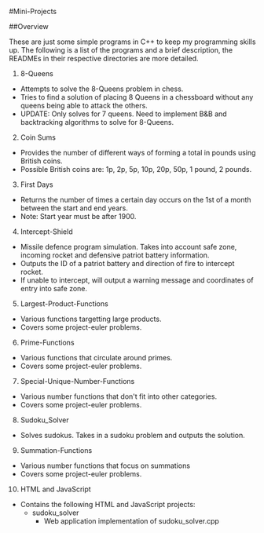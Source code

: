 #Mini-Projects

##Overview

These are just some simple programs in C++ to keep my programming skills up.
The following is a list of the programs and a brief description, the READMEs in their respective directories are more detailed.

1. 8-Queens
  * Attempts to solve the 8-Queens problem in chess.
  * Tries to find a solution of placing 8 Queens in a chessboard without any queens being able to attack the others.
  * UPDATE: Only solves for 7 queens. Need to implement B&B and backtracking algorithms to solve for 8-Queens.
2. Coin Sums
  * Provides the number of different ways of forming a total in pounds using British coins.
  * Possible British coins are: 1p, 2p, 5p, 10p, 20p, 50p, 1 pound, 2 pounds.
3. First Days
  * Returns the number of times a certain day occurs on the 1st of a month between the start and end years.
  * Note: Start year must be after 1900.
4. Intercept-Shield
  * Missile defence program simulation. Takes into account safe zone, incoming rocket and defensive patriot battery information.
  * Outputs the ID of a patriot battery and direction of fire to intercept rocket.
  * If unable to intercept, will output a warning message and coordinates of entry into safe zone.
5. Largest-Product-Functions
  * Various functions targetting large products.
  * Covers some project-euler problems.
6. Prime-Functions
  * Various functions that circulate around primes.
  * Covers some project-euler problems.
7. Special-Unique-Number-Functions
  * Various number functions that don't fit into other categories.
  * Covers some project-euler problems.
8. Sudoku_Solver
  * Solves sudokus. Takes in a sudoku problem and outputs the solution.
9. Summation-Functions
  * Various number functions that focus on summations
  * Covers some project-euler problems.
10. HTML and JavaScript
  * Contains the following HTML and JavaScript projects:
    * sudoku_solver
      * Web application implementation of sudoku_solver.cpp